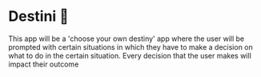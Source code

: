 
# Destini 🤔

This app will be a 'choose your own destiny' app where the user will be prompted with certain situations in which they have to make a decision on what to do in the certain situation. Every decision that the user makes will impact their outcome
